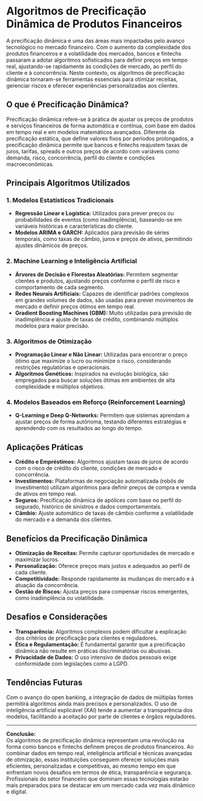 # Algoritmos de Precificação Dinâmica de Produtos Financeiros

A precificação dinâmica é uma das áreas mais impactadas pelo avanço tecnológico no mercado financeiro. Com o aumento da complexidade dos produtos financeiros e a volatilidade dos mercados, bancos e fintechs passaram a adotar algoritmos sofisticados para definir preços em tempo real, ajustando-se rapidamente às condições de mercado, ao perfil do cliente e à concorrência. Neste contexto, os algoritmos de precificação dinâmica tornaram-se ferramentas essenciais para otimizar receitas, gerenciar riscos e oferecer experiências personalizadas aos clientes.

## O que é Precificação Dinâmica?

Precificação dinâmica refere-se à prática de ajustar os preços de produtos e serviços financeiros de forma automática e contínua, com base em dados em tempo real e em modelos matemáticos avançados. Diferente da precificação estática, que define valores fixos por períodos prolongados, a precificação dinâmica permite que bancos e fintechs reajustem taxas de juros, tarifas, spreads e outros preços de acordo com variáveis como demanda, risco, concorrência, perfil do cliente e condições macroeconômicas.

## Principais Algoritmos Utilizados

### 1. **Modelos Estatísticos Tradicionais**

- **Regressão Linear e Logística:** Utilizados para prever preços ou probabilidades de eventos (como inadimplência), baseando-se em variáveis históricas e características do cliente.
- **Modelos ARIMA e GARCH:** Aplicados para previsão de séries temporais, como taxas de câmbio, juros e preços de ativos, permitindo ajustes dinâmicos de preços.

### 2. **Machine Learning e Inteligência Artificial**

- **Árvores de Decisão e Florestas Aleatórias:** Permitem segmentar clientes e produtos, ajustando preços conforme o perfil de risco e comportamento de cada segmento.
- **Redes Neurais Artificiais:** Capazes de identificar padrões complexos em grandes volumes de dados, são usadas para prever movimentos de mercado e definir preços ótimos em tempo real.
- **Gradient Boosting Machines (GBM):** Muito utilizadas para previsão de inadimplência e ajuste de taxas de crédito, combinando múltiplos modelos para maior precisão.

### 3. **Algoritmos de Otimização**

- **Programação Linear e Não Linear:** Utilizadas para encontrar o preço ótimo que maximize o lucro ou minimize o risco, considerando restrições regulatórias e operacionais.
- **Algoritmos Genéticos:** Inspirados na evolução biológica, são empregados para buscar soluções ótimas em ambientes de alta complexidade e múltiplos objetivos.

### 4. **Modelos Baseados em Reforço (Reinforcement Learning)**

- **Q-Learning e Deep Q-Networks:** Permitem que sistemas aprendam a ajustar preços de forma autônoma, testando diferentes estratégias e aprendendo com os resultados ao longo do tempo.

## Aplicações Práticas

- **Crédito e Empréstimos:** Algoritmos ajustam taxas de juros de acordo com o risco de crédito do cliente, condições de mercado e concorrência.
- **Investimentos:** Plataformas de negociação automatizada (robôs de investimento) utilizam algoritmos para definir preços de compra e venda de ativos em tempo real.
- **Seguros:** Precificação dinâmica de apólices com base no perfil do segurado, histórico de sinistros e dados comportamentais.
- **Câmbio:** Ajuste automático de taxas de câmbio conforme a volatilidade do mercado e a demanda dos clientes.

## Benefícios da Precificação Dinâmica

- **Otimização de Receitas:** Permite capturar oportunidades de mercado e maximizar lucros.
- **Personalização:** Oferece preços mais justos e adequados ao perfil de cada cliente.
- **Competitividade:** Responde rapidamente às mudanças do mercado e à atuação da concorrência.
- **Gestão de Riscos:** Ajusta preços para compensar riscos emergentes, como inadimplência ou volatilidade.

## Desafios e Considerações

- **Transparência:** Algoritmos complexos podem dificultar a explicação dos critérios de precificação para clientes e reguladores.
- **Ética e Regulamentação:** É fundamental garantir que a precificação dinâmica não resulte em práticas discriminatórias ou abusivas.
- **Privacidade de Dados:** O uso intensivo de dados pessoais exige conformidade com legislações como a LGPD.

## Tendências Futuras

Com o avanço do open banking, a integração de dados de múltiplas fontes permitirá algoritmos ainda mais precisos e personalizados. O uso de inteligência artificial explicável (XAI) tende a aumentar a transparência dos modelos, facilitando a aceitação por parte de clientes e órgãos reguladores.

---

**Conclusão:**  
Os algoritmos de precificação dinâmica representam uma revolução na forma como bancos e fintechs definem preços de produtos financeiros. Ao combinar dados em tempo real, inteligência artificial e técnicas avançadas de otimização, essas instituições conseguem oferecer soluções mais eficientes, personalizadas e competitivas, ao mesmo tempo em que enfrentam novos desafios em termos de ética, transparência e segurança. Profissionais do setor financeiro que dominam essas tecnologias estarão mais preparados para se destacar em um mercado cada vez mais dinâmico e digital.